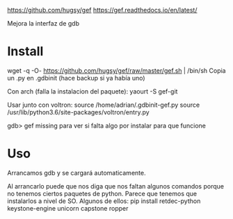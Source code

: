 https://github.com/hugsy/gef
https://gef.readthedocs.io/en/latest/

Mejora la interfaz de gdb

# Install
wget -q -O- https://github.com/hugsy/gef/raw/master/gef.sh | /bin/sh
Copia un .py en .gdbinit (hace backup si ya había uno)

Con arch (falla la instalacion del paquete):
yaourt -S gef-git

Usar junto con voltron:
source /home/adrian/.gdbinit-gef.py
source /usr/lib/python3.6/site-packages/voltron/entry.py

gdb> gef missing
para ver si falta algo por instalar para que funcione


# Uso
Arrancamos gdb y se cargará automaticamente.

Al arrancarlo puede que nos diga que nos faltan algunos comandos porque no tenemos ciertos paquetes de python.
Parece que tenemos que instalarlos a nivel de SO.
Algunos de ellos:
pip install retdec-python keystone-engine unicorn capstone ropper
